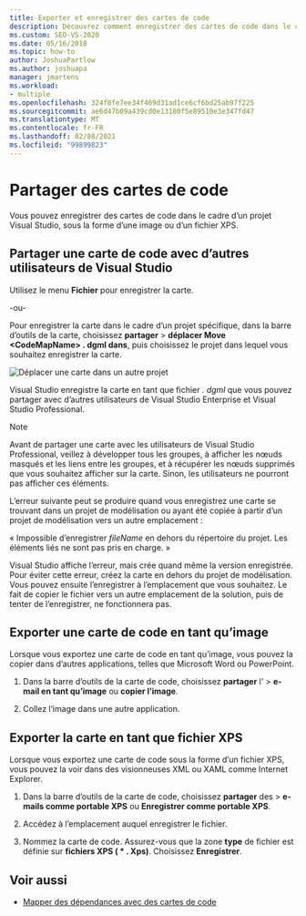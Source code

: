 ```yaml
---
title: Exporter et enregistrer des cartes de code
description: Découvrez comment enregistrer des cartes de code dans le cadre d’un projet Visual Studio, sous la forme d’une image ou d’un fichier XPS.
ms.custom: SEO-VS-2020
ms.date: 05/16/2018
ms.topic: how-to
author: JoshuaPartlow
ms.author: joshuapa
manager: jmartens
ms.workload:
- multiple
ms.openlocfilehash: 324f8fe7ee34f469d31ad1ce6cf6bd25ab97f225
ms.sourcegitcommit: ae6d47b09a439cd0e13180f5e89510e3e347fd47
ms.translationtype: MT
ms.contentlocale: fr-FR
ms.lasthandoff: 02/08/2021
ms.locfileid: "99899823"
---
```

# <a name="share-code-maps"></a>Partager des cartes de code

Vous pouvez enregistrer des cartes de code dans le cadre d’un projet Visual Studio, sous la forme d’une image ou d’un fichier XPS.

## <a name="share-a-code-map-with-other-visual-studio-users"></a>Partager une carte de code avec d’autres utilisateurs de Visual Studio

Utilisez le menu **Fichier** pour enregistrer la carte.

-ou-

Pour enregistrer la carte dans le cadre d’un projet spécifique, dans la barre d’outils de la carte, choisissez **partager**  >  **déplacer Move \<CodeMapName> . dgml dans**, puis choisissez le projet dans lequel vous souhaitez enregistrer la carte.

![Déplacer une carte dans un autre projet](../modeling/media/codemapsmovemapmenu.png)

Visual Studio enregistre la carte en tant que fichier *. dgml* que vous pouvez partager avec d’autres utilisateurs de Visual Studio Enterprise et Visual Studio Professional.

> [!NOTE]
> Avant de partager une carte avec les utilisateurs de Visual Studio Professional, veillez à développer tous les groupes, à afficher les nœuds masqués et les liens entre les groupes, et à récupérer les nœuds supprimés que vous souhaitez afficher sur la carte. Sinon, les utilisateurs ne pourront pas afficher ces éléments.
>
> L’erreur suivante peut se produire quand vous enregistrez une carte se trouvant dans un projet de modélisation ou ayant été copiée à partir d’un projet de modélisation vers un autre emplacement :
>
> « Impossible d’enregistrer *fileName* en dehors du répertoire du projet. Les éléments liés ne sont pas pris en charge. »
>
> Visual Studio affiche l’erreur, mais crée quand même la version enregistrée. Pour éviter cette erreur, créez la carte en dehors du projet de modélisation. Vous pouvez ensuite l’enregistrer à l’emplacement que vous souhaitez. Le fait de copier le fichier vers un autre emplacement de la solution, puis de tenter de l’enregistrer, ne fonctionnera pas.

## <a name="export-a-code-map-as-an-image"></a>Exporter une carte de code en tant qu’image

Lorsque vous exportez une carte de code en tant qu’image, vous pouvez la copier dans d’autres applications, telles que Microsoft Word ou PowerPoint.

1. Dans la barre d’outils de la carte de code, choisissez **partager** l'  >  **e-mail en tant qu’image** ou **copier l’image**.

2. Collez l’image dans une autre application.

## <a name="export-the-map-as-an-xps-file"></a>Exporter la carte en tant que fichier XPS

Lorsque vous exportez une carte de code sous la forme d’un fichier XPS, vous pouvez la voir dans des visionneuses XML ou XAML comme Internet Explorer.

1. Dans la barre d’outils de la carte de code, choisissez **partager** des  >  **e-mails comme portable XPS** ou **Enregistrer comme portable XPS**.

2. Accédez à l’emplacement auquel enregistrer le fichier.

3. Nommez la carte de code. Assurez-vous que la zone **type** de fichier est définie sur **fichiers XPS ( \* . Xps)**. Choisissez **Enregistrer**.

## <a name="see-also"></a>Voir aussi

- [Mapper des dépendances avec des cartes de code](../modeling/map-dependencies-across-your-solutions.md)
